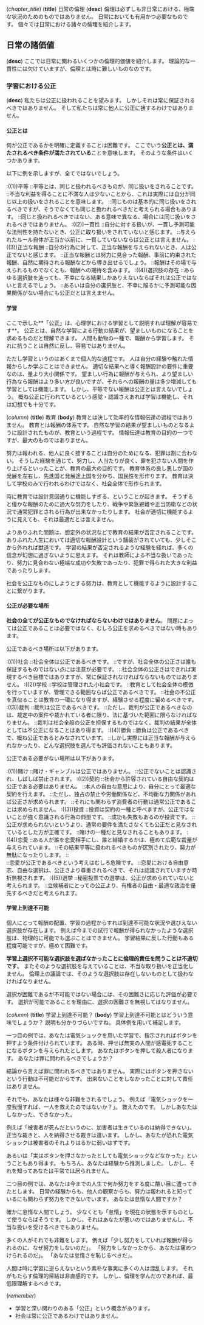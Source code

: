 (*chapter_title*)
(**title**)
日常の倫理
(**desc**)
倫理は必ずしも非日常における、極端な状況のためのものではありません。
日常においても有用かつ必要なものです。
個々では日常における諸々の倫理を紹介します。

## 日常の諸価値
(**desc**)
ここでは日常に関わるいくつかの倫理的価値を紹介します。
理論的な一貫性には欠けていますが、倫理とは時に難しいものなのです。

### 学習における公正
(**desc**)
私たちは公正に扱われることを望みます。
しかしそれは常に保証されるべきではありません。
そして私たちは常に他人に公正に接するわけではありません。

#### 公正とは
何が公正であるかを明確に定義することは困難です。
ここでいう**公正とは、満たされるべき条件が満たされている**ことを意味します。
そのような条件はいくつかあります。

以下に例を示しますが、全てではないでしょう。

:((1))平等
::平等とは、同じと扱われるべきものが、同じ扱いをされることです。
::不当な利益を得ることに不満な人は少ないことから、これは実際には自分が同じ以上の扱いをされることを意味します。
::同じものは基本的に同じ扱いをされるべきですが、そうでなくても同じと扱われるべきだと考えられる場合もあります。
::同じと扱われるべきではない、ある意味で異なる、場合には同じ扱いをされるべきではありません。
:((2))一貫性
::自分に対する扱いが、一貫し予測可能な法則性を持たないとき、公正に取り扱いをされていないと感じます。
::与えられたルール自体が正当か以前に、一貫していないならば公正とは言えません。
:((3))正当な報酬
::自分の行為に対して、正当な報酬を与えられないとき、人は公正でないと感じます。
::正当な報酬とは努力に見合った報酬、事前に約束された報酬、自然に期待される報酬などから導き出せるでしょう。
::報酬はその場で与えられるものでなくとも、報酬への期待を含みます。
:((4))選択肢の存在
::あらゆる選択肢を辿っても、不幸になる結果しかありえないならばそれは公正ではないと言えるでしょう。
::あるいは自分の選択肢と、不幸に陥るかに予測可能な因果関係がない場合にも公正だとは言えません。

#### 学習
ここで示した**「公正」は、心理学における学習として説明すれば理解が容易です**。
公正とは、自然な学習による行動の結果が、望ましいものになることを求めるものだと理解できます。
人間も動物の一種で、報酬から学習します。
それに抗うことは自然に反し、容易ではありません。

ただし学習というのはあくまで個人的な過程です。
人は自分の経験や触れた情報からしか学ぶことはできません。
適切な結果へと導く報酬設計の要件に重要なのは、量より大小関係です。
望ましい行為に報酬が与えられ、より望ましい行為なら報酬はより多い方が良いですが、それらへの報酬の量は多少増減しても学習としては機能します。
しかし、平等でない報酬は公正とは言えないでしょう。
概ね公正に行われているという感覚・認識さえあれば学習は機能し、それは幻想でも十分です。

(*column*)
(**title**)
教育
(**body**)
教育とは決して効率的な情報伝達の過程ではありません。
教育とは報酬の体系です。
自然な学習の結果が望ましいものとなるように設計されたものが、教育という過程です。
情報伝達は教育の目的の一つですが、最大のものではありません。

努力は報われる、他人に良く接することは自分のためになる、犯罪は割に合わない。
そうした経験を通じて、努力し、人当たりが良く、罪を犯さない人間を作り上げるといったことが、教育の最大の目的です。
教育体系の良し悪しが国の発展を左右し、先進国と発展途上国を分かち、国民性を形作ります。
教育は決して学校のみで行われるわけではなく、社会全体で形作られます。

時に教育では設計意図通りに機能しすぎる、ということが起きます。
そうすると僅かな報酬のために過大な努力をしたり、戦争や緊急避難や正当防衛などの状況で通常犯罪とされる行為が出来なかったりします。
社会が適切に機能するように見えても、それは最適だとは言えません。

よりありふれた問題は、想定外の状況などで教育の結果が否定されることです。
ありふれた人生においては適切な報酬設計という舗装がされていても、少しそこから外れれば獣道です。
学習の結果が否定されるような経験を経れば、多くの信念が幻想に過ぎないように思えます。
それは教師による不当な扱いであったり、努力に見合わない極端な成功や失敗であったり、犯罪で得られた大きな利益であったりします。

社会を公正なものにしようとする努力は、教育として機能するように設計することに繋がります。

#### 公正が必要な場所
**社会の全てが公正なものでなければならないわけではありません**。
問題によっては公正であることは必要ではなく、むしろ公正を求めるべきではない時もあります。

公正であるべき場所は以下があります。

:((1))社会
::社会全体は公正であるべきです。
::ですが、社会全体の公正さは誰も保証するものではない点には注意が必要です。
::社会全体の公正さはできれば実現するべき目標ではありますが、常に保証されなければならないものではありません。
:((2))学校
::学校は管理された小社会です。
::教育として社会全体の模倣を行っていますが、管理できる範囲ならば公正であるべきです。
::社会の不公正を真似ることは教育の一環になり得ますが、経験させる程度に留めるべきです。
:((3))裁判
::裁判は公正であるべきです。
::ただし、裁判が公正であるべきなのは、裁定中の案件や裁かれている者に限り、法に基づいた範囲に限らなければなりません。
::裁判は社会全般の公正を担保するものではなく、裁判の結果が全体としては不公正になることはあり得ます。
:((4))勝負
::勝負は公正であるべきで、概ね公正であるとみなされています。
::しかし実際には正当な報酬が与えられなかったり、どんな選択肢を選んでも評価されないこともあります。

公正である必要がない場所は以下があります。

:((1))賭け
::賭け・ギャンブルは公正ではありません。
::公正でないことは認識され、しばしば禁止されます。
:((2))契約
::社会から許容されている自由な契約は公正である必要はありません。
::本人の自由な意思により、自分にとって最適な契約を行えます。
::ただし、独占の禁止や労働関係など、不均衡な力関係があれば公正さが求められます。
::それにも関わらず消費者の行動は通常公正であることは求められません。
:((3))投資
::投資は契約の一種と呼べますが、公正ではないことが強く意識される行為の典型です。
::成功も失敗もあるのが投資です。
::公正が求められないというより、通常の要件を満たさなくても公正だと見なされているとした方が正確です。
::賭けの一種だと見なされることもあります。
:((4))恋愛
::ある人が誰を恋愛相手にし、誰と結婚するかは、極めて広範な裁量が与えられています。
::その結果平等に扱われるべきものが区別されたり、努力が無駄になったりします。
::  
::恋愛が公正であるべきという考えはむしろ危険です。
::恋愛における自由意志、自由な選択は、公正さより尊重されるべきで、それは認識されていますが時折無視されます。
:((5))選挙
::秘密投票での選挙は、公正が求められていないと考えられます。
::立候補者にとっての公正より、有権者の自由・最適な政治を優先するべきだと考えられます。

#### 学習上到達不可能
個人にとって報酬の配置、学習の過程からすれば到達不可能な状況や選びえない選択肢が存在します。
例えば今までの試行で報酬が得られなかったような選択肢は、物理的に可能でも選ぶことはできません。
学習結果に反した行動もある程度可能ですが、極めて困難です。

**学習上選択不可能な選択肢を選ばなかったことに倫理的責任を問うことは不適切です**。
またそのような選択肢を与えていることは、不当な取り扱いを正当化しません。
倫理上の議論では、そのような選択肢は存在しないものとして扱わなければなりません。

選択が困難であるが不可能ではない場合には、その困難さに応じた評価が必要です。
選択が可能であることを理由に、選択の困難さを無視してはなりません。

(*column*)
(**title**)
学習上到達不可能？
(**body**)
学習上到達不可能とはどういう意味でしょうか？
説明も分かりづらいですね。
具体例を用いて補足します。

一つ目の例では、あなたは電気ショックを用いた学習で、指示されればボタンを押すよう条件付けられています。
ある時、押せば無実の人間が感電死することになるボタンを与えられたとします。
あなたはボタンを押して殺人者になります。
あなたは罪に問われるべきでしょうか？

結論から言えば罪に問われるべきではありません。
実際にはボタンを押さないという行動は不可能だからです。
出来ないことをしなかったことに対して責任はありません。

それでも、あなたは様々な非難をされるでしょう。
例えば「電気ショックを一度我慢すれば、一人を救えたのではないか？」。
救えたのです。
しかしあなたはしなかった、できなかった。

例えば「被害者が死んだというのに、加害者は生きているのは納得できない」。
正当な裁きと、人を納得させる裁きは違います。
しかし、あなたが恐れた電気ショックは被害者のそれよりはるかに弱いはずです。

あるいは「実はボタンを押さなかったとしても電気ショックなどなかった」ということもあり得ます。
もちろん、あなたは経験から推測しました。
しかし、それを知ってあなたは平常では居られません。

二つ目の例では、あなたは今までの人生で何か努力をする度に酷い目に遭ってきたとします。
日常の経験からも、他人の観察からも、努力は報われると知っているにも関わらず努力をできないでいます。
あなたは怠惰な人間ですか？

確かに怠惰な人間でしょう。
少なくとも「怠惰」を現在の状態を示すものとして使うならばそうです。
しかし、それはあなたが悪いのではありませんし、不当な扱いを受けるべきでもありません。

多くの人がそれでも非難をします。
例えば「少し努力をしていれば報酬が得られるのに、なぜ努力をしないのだ」。
「努力をしなかったから、あなたは痛めつけられるのだ」。
「あなたは怠惰さを恥じるべきだ」。

人間は時に学習に逆らえないという素朴な事実に多くの人は混乱します。
それがもたらす倫理的帰結は非直感的です。
しかし、倫理を学んだのであれば、最低限理解するべきです。

(*remember*)
* 学習と深い関わりのある「公正」という概念があります。
* 社会は常に公正であるわけではありません。

